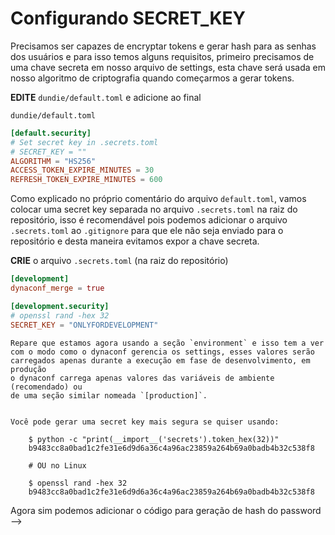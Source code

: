 # Configurando SECRET_KEY

Precisamos ser capazes de encryptar tokens e gerar hash para as senhas dos usuários 
e para isso temos alguns requisitos, primeiro precisamos de uma chave secreta em nosso 
arquivo de settings, esta chave será usada em nosso algoritmo de criptografia quando
começarmos a gerar tokens.

**EDITE** `dundie/default.toml` e adicione ao final

`dundie/default.toml`
```toml
[default.security]
# Set secret key in .secrets.toml
# SECRET_KEY = ""
ALGORITHM = "HS256"
ACCESS_TOKEN_EXPIRE_MINUTES = 30
REFRESH_TOKEN_EXPIRE_MINUTES = 600
```

Como explicado no próprio comentário do arquivo `default.toml`, vamos colocar uma secret key separada 
no arquivo `.secrets.toml` na raiz do repositório, isso é recomendável pois podemos adicionar o 
arquivo `.secrets.toml` ao `.gitignore` para que ele não seja enviado para o repositório e desta 
maneira evitamos expor a chave secreta.

**CRIE** o arquivo `.secrets.toml` (na raiz do repositório)
```toml
[development]
dynaconf_merge = true

[development.security]
# openssl rand -hex 32
SECRET_KEY = "ONLYFORDEVELOPMENT"
```

```admonish note "NOTA"
Repare que estamos agora usando a seção `environment` e isso tem a ver
com o modo como o dynaconf gerencia os settings, esses valores serão
carregados apenas durante a execução em fase de desenvolvimento, em produção 
o dynaconf carrega apenas valores das variáveis de ambiente (recomendado) ou
de uma seção similar nomeada `[production]`.
```

```admonish tip "DICA"

Você pode gerar uma secret key mais segura se quiser usando:

    $ python -c "print(__import__('secrets').token_hex(32))"
    b9483cc8a0bad1c2fe31e6d9d6a36c4a96ac23859a264b69a0badb4b32c538f8

    # OU no Linux

    $ openssl rand -hex 32
    b9483cc8a0bad1c2fe31e6d9d6a36c4a96ac23859a264b69a0badb4b32c538f8
```

Agora sim podemos adicionar o código para geração de hash do password -->
